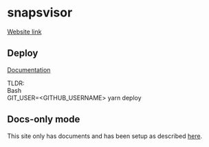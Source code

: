 # snapsvisor
[Website link](https://TankSlayer1337.github.io/snapsvisor)

## Deploy
[Documentation](https://docusaurus.io/docs/deployment#deploy)

TLDR:  
Bash  
GIT_USER=<GITHUB_USERNAME> yarn deploy

## Docs-only mode
This site only has documents and has been setup as described [here](https://docusaurus.io/docs/next/docs-introduction#docs-only-mode).